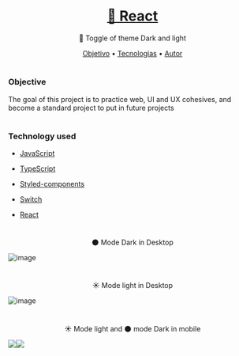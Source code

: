
<h1 align="center"><a href="https://nodejs.org/en/docs/">🔗 React</a></h1><p align="center">🚀 Toggle of theme Dark and light</p>

<p align="center"><a href="#objetivo">Objetivo</a> •
 <a href="#tecnologias">Tecnologias</a> •
 <a href="https://github.com/animavita/animavita](https://github.com/deviego/deviego)">Autor</a>
 
 #
 
<h3 id="objetivo">Objective</h3>
<p> The goal of this project is to practice web, UI and UX cohesives, and become a standard project to put in future projects </p>

#

<h3 id="tecnologias"> Technology used</h3>

- [JavaScript](https://developer.mozilla.org/en-US/docs/Web/javascript)

- [TypeScript](https://nodejs.org/en/)

- [Styled-components](https://styled-components.com/docs/advanced)

- [Switch](https://www.npmjs.com/package/switch)

- [React](https://pt-br.reactjs.orgz/)

#

 <p align="center">🌑 Mode Dark in Desktop</p>

![image](https://user-images.githubusercontent.com/73961367/187961263-09212daa-e291-4d42-b962-5bc7d958cd81.png)

#

 <p align="center">☀️ Mode light in Desktop</p>

![image](https://user-images.githubusercontent.com/73961367/187961361-aca00713-b23a-49cb-94df-b778a9288582.png)

#

<p align="center">☀️ Mode light and 🌑 mode Dark in mobile</p>

<div align="center" style=" display: flex">
 
 <img src="https://user-images.githubusercontent.com/73961367/187962830-2a5fd2e2-6ecc-4860-bcb7-f1ecc75d3c64.png" />
 
 <img src="https://user-images.githubusercontent.com/73961367/187963615-eeabea7b-eca3-466e-a31a-da3ec71f8704.png"/>
<div>
